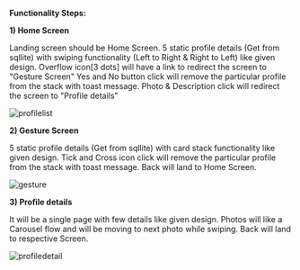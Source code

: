 **Functionality Steps:**

**1) Home Screen**

Landing screen should be Home Screen.
5 static profile details (Get from sqllite) with swiping functionality (Left to Right & Right to Left) like given design.
Overflow icon[3 dots] will have a link to redirect the screen to "Gesture Screen"
Yes and No button click will remove the particular profile from the stack with toast message.
Photo & Description click will redirect the screen to "Profile details"

![profilelist](https://github.com/user-attachments/assets/acfbd52f-7844-45c1-9d96-ce822103f73b)

**2) Gesture Screen**

5 static profile details (Get from sqllite) with card stack functionality like given design.
Tick and Cross icon click will remove the particular profile from the stack with toast message.
Back will land to Home Screen.

![gesture](https://github.com/user-attachments/assets/7e5e9b1e-ed0a-4617-8409-09b6ef228101)

**3) Profile details**

It will be a single page with few details like given design.
Photos will like a Carousel flow and will be moving to next photo while swiping.
Back will land to respective Screen.

![profiledetail](https://github.com/user-attachments/assets/4f42ef25-cf66-4a32-a164-68c4416aa114)
